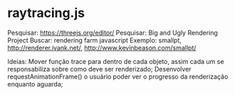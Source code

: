 # raytracing.js

Pesquisar: https://threejs.org/editor/
Pesquisar: Big and Ugly Rendering Project
Buscar: rendering farm javascript
Exemplo: smallpt, http://renderer.ivank.net/, http://www.kevinbeason.com/smallpt/

Ideias:
Mover função trace para dentro de cada objeto, assim cada um se responsabiliza sobre como deve ser renderizado;
Desenvolver requestAnimationFrame() o usuário poder ver o progresso da renderização enquanto aguarda;